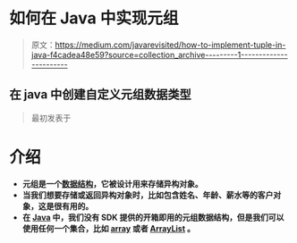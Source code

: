 # 如何在 Java 中实现元组

> 原文：<https://medium.com/javarevisited/how-to-implement-tuple-in-java-f4cadea48e59?source=collection_archive---------1----------------------->

## 在 java 中创建自定义元组数据类型

> 最初发表于[](https://asyncq.com/how-to-access-twitter-v2-api-with-java)

# **介绍**

*   **元组是一个[数据结构](/javarevisited/top-10-data-structure-and-algorithms-courses-for-java-developers-25161ee2edc0)，它被设计用来存储异构对象。**
*   **当我们想要存储或返回异构对象时，比如包含姓名、年龄、薪水等的客户对象，这是很有用的。**
*   **在 [Java](/javarevisited/10-best-places-to-learn-java-online-for-free-ce5e713ab5b2) 中，我们没有 SDK 提供的开箱即用的元组数据结构，但是我们可以使用任何一个集合，比如 [array](/javarevisited/20-array-coding-problems-and-questions-from-programming-interviews-869b475b9121) 或者 [ArrayList](https://www.java67.com/2015/06/20-java-arraylist-interview-questions.html) 。**
